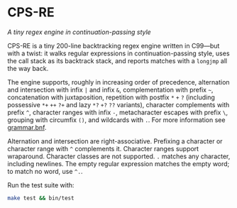 # CPS-RE

_A tiny regex engine in continuation-passing style_

CPS-RE is a tiny 200-line backtracking regex engine written in C99—but with a twist: it walks regular expressions in continuation-passing style, uses the call stack as its backtrack stack, and reports matches with a `longjmp` all the way back.

The engine supports, roughly in increasing order of precedence, alternation and intersection with infix `|` and infix `&`, complementation with prefix `~`, concatenation with juxtaposition, repetition with postfix `*` `+` `?` (including possessive `*+` `++` `?+` and lazy `*?` `+?` `??` variants), character complements with prefix `^`, character ranges with infix `-`, metacharacter escapes with prefix `\`, grouping with circumfix `()`, and wildcards with `.`. For more information see [grammar.bnf](grammar.bnf).

Alternation and intersection are right-associative. Prefixing a character or character range with `^` complements it. Character ranges support wraparound. Character classes are not supported. `.` matches any character, including newlines. The empty regular expression matches the empty word; to match no word, use `^.`.

Run the test suite with:

```sh
make test && bin/test
```
